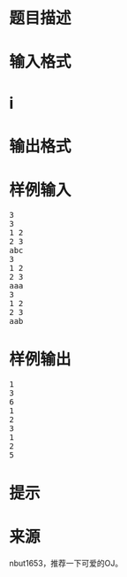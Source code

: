 

# 题目描述



# 输入格式



# i



# 输出格式



# 样例输入


<pre>3
3
1 2
2 3
abc
3
1 2
2 3
aaa
3
1 2
2 3
aab
</pre>

# 样例输出


<pre>1
3
6
1
2
3
1
2
5
</pre>

# 提示



# 来源


<p>
nbut1653，推荐一下可爱的OJ。
</p>
